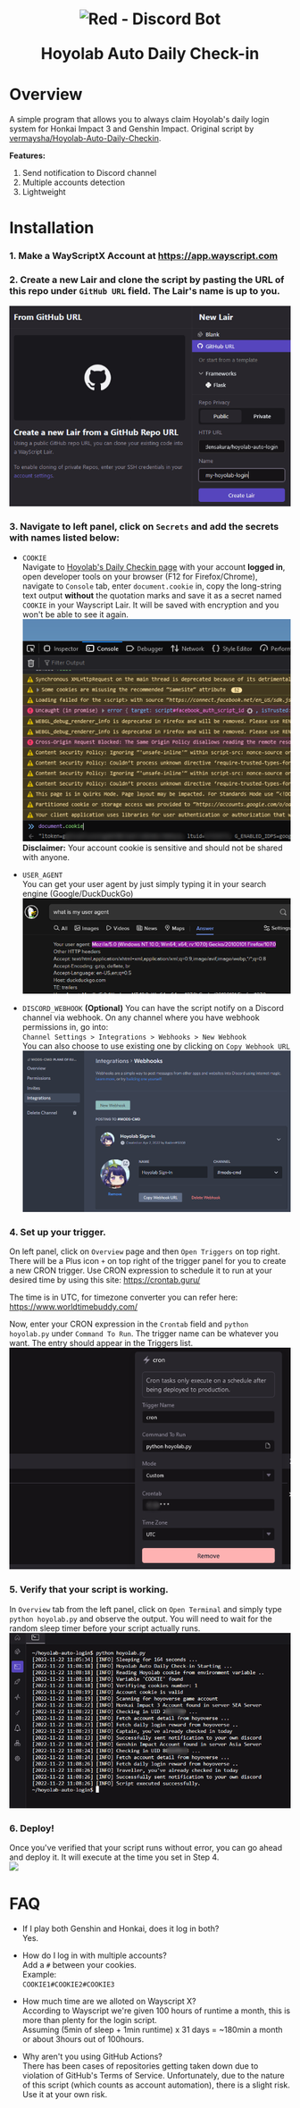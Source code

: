 <h1 align="center">
  <img src="https://imgur.com/L54eATql.png" alt="Red - Discord Bot">
  <p><b>Hoyolab Auto Daily Check-in</b></p>
</h1>

# Overview
A simple program that allows you to always claim Hoyolab's daily login system for Honkai Impact 3 and Genshin Impact. Original script by [vermaysha/Hoyolab-Auto-Daily-Checkin](https://github.com/vermaysha/Hoyolab-Auto-Daily-Checkin).

**Features:**
1. Send notification to Discord channel
2. Multiple accounts detection
3. Lightweight

# Installation
### 1. Make a WayScriptX Account at https://app.wayscript.com

### 2. Create a new Lair and clone the script by pasting the URL of this repo under `GitHub URL` field. The Lair's name is up to you.  
![](images/1.png)

### 3. Navigate to left panel, click on `Secrets` and add the secrets with names listed below:
- `COOKIE`  
Navigate to [Hoyolab's Daily Checkin page](https://act.hoyolab.com/ys/event/signin-sea-v3/index.html?act_id=e202102251931481&lang=en-us) with your account __logged in__, open developer tools on your browser (F12 for Firefox/Chrome), navigate to `Console` tab, enter `document.cookie` in, copy the long-string text output **without** the quotation marks and save it as a secret named `COOKIE` in your Wayscript Lair. It will be saved with encryption and you won't be able to see it again.
![](images/3.png)  
**Disclaimer:** Your account cookie is sensitive and should not be shared with anyone.

- `USER_AGENT`  
You can get your user agent by just simply typing it in your search engine (Google/DuckDuckGo)  
![](images/4.png)

- `DISCORD_WEBHOOK` **(Optional)**
You can have the script notify on a Discord channel via webhook. On any channel where you have webhook permissions in, go into:  
`Channel Settings > Integrations > Webhooks > New Webhook`  
You can also choose to use existing one by clicking on `Copy Webhook URL`  
![](images/5.png)

### 4. Set up your trigger.
On left panel, click on `Overview` page and then `Open Triggers` on top right. There will be a Plus icon `+` on top right of the trigger panel for you to create a new CRON trigger. Use CRON expression to schedule it to run at your desired time by using this site: https://crontab.guru/  

The time is in UTC, for timezone converter you can refer here: https://www.worldtimebuddy.com/  

Now, enter your CRON expression in the `Crontab` field and `python hoyolab.py` under `Command To Run`. The trigger name can be whatever you want. The entry should appear in the Triggers list.  
![](images/6.png)

### 5. Verify that your script is working.
In `Overview` tab from the left panel, click on `Open Terminal` and simply type `python hoyolab.py` and observe the output. You will need to wait for the random sleep timer before your script actually runs.
![](images/7.png) 

### 6. Deploy!
Once you've verified that your script runs without error, you can go ahead and deploy it. It will execute at the time you set in Step 4.  
![](https://i.imgur.com/UJbdZLF.png)

# FAQ 
- If I play both Genshin and Honkai, does it log in both?  
Yes.

- How do I log in with multiple accounts?  
Add a `#` between your cookies.  
Example:  
```COOKIE1#COOKIE2#COOKIE3```

- How much time are we alloted on Wayscript X?  
According to Wayscript we're given 100 hours of runtime a month, this is more than plenty for the login script.  
Assuming (5min of sleep + 1min runtime) x 31 days = ~180min a month or about 3hours out of 100hours.

- Why aren't you using GitHub Actions?  
There has been cases of repositories getting taken down due to violation of GitHub's Terms of Service. Unfortunately, due to the nature of this script (which counts as account automation), there is a slight risk. Use it at your own risk.